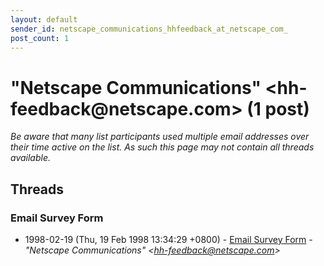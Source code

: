 ```yaml
---
layout: default
sender_id: netscape_communications_hhfeedback_at_netscape_com_
post_count: 1
---
```


# "Netscape Communications" <hh-feedback<span>@</span>netscape.com> (1 post)

_Be aware that many list participants used multiple email addresses over their time active on the list. As such this page may not contain all threads available._

## Threads

### Email Survey Form
+ 1998-02-19 (Thu, 19 Feb 1998 13:34:29 +0800) - [Email Survey Form](/archive/1998/02/35f0edda1b50f58f4e6f400aaf80cea6c9572d9ac933e6c74f0fdf4f8a9d00d4) - _"Netscape Communications" \<hh-feedback@netscape.com\>_

